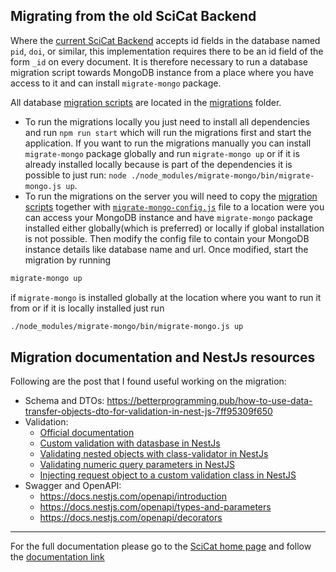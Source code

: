 ## Migrating from the old SciCat Backend

Where the [current SciCat Backend](https://github.com/SciCatProject/backend) accepts id fields in the database named `pid`, `doi`, or similar, this implementation requires there to be an id field of the form `_id` on every document. It is therefore necessary to run a database migration script towards MongoDB instance from a place where you have access to it and can install `migrate-mongo` package.

All database [migration scripts](https://github.com/SciCatProject/scicat-backend-next/tree/master/migrations) are located in the [migrations](https://github.com/SciCatProject/scicat-backend-next/tree/master/migrations) folder.
* To run the migrations locally you just need to install all dependencies and run `npm run start` which will run the migrations first and start the application. If you want to run the migrations manually you can install `migrate-mongo` package globally and run `migrate-mongo up` or if it is already installed locally because is part of the dependencies it is possible to just run: `node ./node_modules/migrate-mongo/bin/migrate-mongo.js up`.
* To run the migrations on the server you will need to copy the [migration scripts](https://github.com/SciCatProject/scicat-backend-next/tree/master/migrations) together with [`migrate-mongo-config.js`](https://github.com/SciCatProject/scicat-backend-next/blob/master/migrate-mongo-config.js) file to a location were you can access your MongoDB instance and have `migrate-mongo` package installed either globally(which is preferred) or locally if global installation is not possible. Then modify the config file to contain your MongoDB instance details like database name and url. Once modified, start the migration by running

```sh
migrate-mongo up
```

if `migrate-mongo` is installed globally at the location where you want to run it from or if it is locally installed just run

```sh
./node_modules/migrate-mongo/bin/migrate-mongo.js up
```

## Migration documentation and NestJs resources
Following are the post that I found useful working on the migration:
- Schema and DTOs: https://betterprogramming.pub/how-to-use-data-transfer-objects-dto-for-validation-in-nest-js-7ff95309f650
- Validation:
  - [Official documentation](https://docs.nestjs.com/techniques/validation)
  - [Custom validation with datasbase in NestJs](https://dev.to/avantar/custom-validation-with-database-in-nestjs-gao)
  - [Validating nested objects with class-validator in NestJs](https://dev.to/avantar/validating-nested-objects-with-class-validator-in-nestjs-1gn8) 
  - [Validating numeric query parameters in NestJS](https://dev.to/avantar/validating-numeric-query-parameters-in-nestjs-gk9)
  - [Injecting request object to a custom validation class in NestJS](https://dev.to/avantar/injecting-request-object-to-a-custom-validation-class-in-nestjs-5dal)
- Swagger and OpenAPI:
  - https://docs.nestjs.com/openapi/introduction
  - https://docs.nestjs.com/openapi/types-and-parameters
  - https://docs.nestjs.com/openapi/decorators

---

For the full documentation please go to the [SciCat home page](https://scicatproject.github.io/) and follow the [documentation link](https://scicatproject.github.io/documentation)
